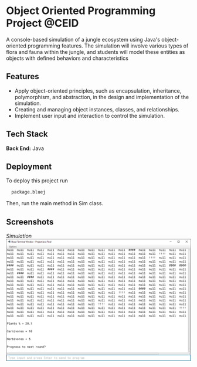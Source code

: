 
# Object Oriented Programming Project @CEID

A console-based simulation of a jungle ecosystem using Java's object-oriented programming features. The simulation will involve various types of flora and fauna within the jungle, and students will model these entities as objects with defined behaviors and characteristics


## Features

- Apply object-oriented principles, such as encapsulation, inheritance, polymorphism, and abstraction, in the design and implementation of the simulation.
- Creating and managing object instances, classes, and relationships.
- Implement user input and interaction to control the simulation.



## Tech Stack

**Back End:** Java 


## Deployment

To deploy this project run

```bash
  package.bluej 
```
 
 Then, run the main method in Sim class.

## Screenshots
*Simulation*</br>
![Simulation](https://github.com/manosmin/ceid-oop/blob/master/screenshots/ss1.png)

